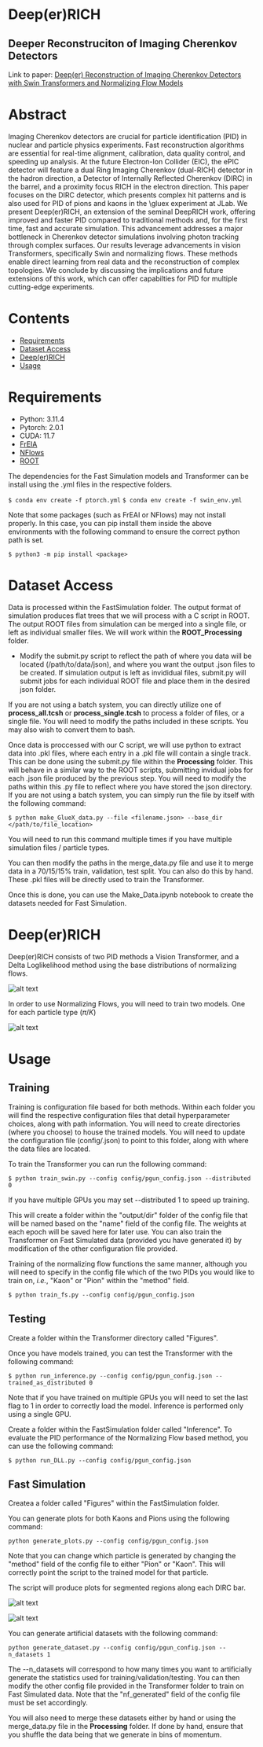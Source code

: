 # Deep(er)RICH

## Deeper Reconstruciton of Imaging Cherenkov Detectors


Link to paper: [Deep(er) Reconstruction of Imaging Cherenkov Detectors with Swin Transformers and Normalizing Flow Models](https://arxiv.org/abs/2407.07376)


# Abstract 
Imaging Cherenkov detectors are crucial for particle identification (PID) in nuclear and particle physics experiments. Fast reconstruction algorithms are essential for real-time alignment, calibration, data quality control, and speeding up analysis. At the future Electron-Ion Collider (EIC), the ePIC detector will feature a dual Ring Imaging Cherenkov (dual-RICH) detector in the hadron direction, a Detector of Internally Reflected Cherenkov (DIRC) in the barrel, and a proximity focus RICH in the electron direction. This paper focuses on the DIRC detector, which presents complex hit patterns and is also used for PID of pions and kaons in the \gluex experiment at JLab. We present Deep(er)RICH, an extension of the seminal DeepRICH work, offering improved and faster PID compared to traditional methods and, for the first time, fast and accurate simulation. This advancement addresses a major bottleneck in Cherenkov detector simulations involving photon tracking through complex surfaces.
Our results leverage advancements in vision Transformers, specifically Swin and normalizing flows. These methods enable direct learning from real data and the reconstruction of complex topologies.
We conclude by discussing the implications and future extensions of this work, which can offer capabilties for PID for multiple cutting-edge experiments. 

# Contents
- [Requirements](#Section-1)
- [Dataset Access](#Section-2)
- [Deep(er)RICH](#Section-3)
- [Usage](#Section-4)
    

# Requirements

- Python:     3.11.4
- Pytorch:    2.0.1
- CUDA:       11.7
- [FrEIA](https://github.com/vislearn/FrEIA)
- [NFlows](https://github.com/bayesiains/nflows)
- [ROOT](https://root.cern/install/)

The dependencies for the Fast Simulation models and Transformer can be install using the .yml files in the respective folders.

`$ conda env create -f ptorch.yml`
`$ conda env create -f swin_env.yml`

Note that some packages (such as FrEAI or NFlows) may not install properly. In this case, you can pip install them inside the above environments with the following command to ensure the correct python path is set.

`$ python3 -m pip install <package>`

# Dataset Access

Data is processed within the FastSimulation folder. The output format of simulation produces flat trees that we will process with a C script in ROOT. The output ROOT files from simulation can be merged into a single file, or left as individual smaller files. We will work within the **ROOT_Processing** folder.

- Modify the submit.py script to reflect the path of where you data will be located (/path/to/data/json), and where you want the output .json files to be created. If simulation output is left as invididual files, submit.py will submit jobs for each individual ROOT file and place them in the desired json folder.
 
If you are not using a batch system, you can directly utilize one of **process_all.tcsh** or **process_single.tcsh** to process a folder of files, or a single file. You will need to modify the paths included in these scripts. You may also wish to convert them to bash.

Once data is proccessed with our C script, we will use python to extract data into .pkl files, where each entry in a .pkl file will contain a single track. This can be done using the submit.py file within the **Processing** folder. This will behave in a similar way to the ROOT scripts, submitting invidual jobs for each .json file produced by the previous step. You will need to modify the paths within this .py file to reflect where you have stored the json directory. If you are not using a batch system, you can simply run the file by itself with the following command:

`$ python make_GlueX_data.py --file <filename.json> --base_dir </path/to/file_location>`

You will need to run this command multiple times if you have multiple simulation files / particle types.

You can then modify the paths in the merge_data.py file and use it to merge data in a 70/15/15% train, validation, test split. You can also do this by hand. These .pkl files will be directly used to train the Transformer.

Once this is done, you can use the Make_Data.ipynb notebook to create the datasets needed for Fast Simulation.

# Deep(er)RICH

Deep(er)RICH consists of two PID methods a Vision Transformer, and a Delta Loglikelihood method using the base distributions of normalizing flows. 

![alt text](Figures/Transformer_Architecture.png)

In order to use Normalizing Flows, you will need to train two models. One for each particle type ($\pi / K$)

![alt text](Figures/DLL_FlowChart.png)

# Usage 

## Training 

Training is configuration file based for both methods. Within each folder you will find the respective configuration files that detail hyperparameter choices, along with path information. You will need to create directories (where you choose) to house the trained models. You will need to update the configuration file (config/<file>.json) to point to this folder, along with where the data files are located.
    
To train the Transformer you can run the following command:
    
`$ python train_swin.py --config config/pgun_config.json --distributed 0`

If you have multiple GPUs you may set --distributed 1 to speed up training. 

This will create a folder within the "output/dir" folder of the config file that will be named based on the "name" field of the config file. The weights at each epoch will be saved here for later use. You can also train the Transformer on Fast Simulated data (provided you have generated it) by modification of the other configuration file provided.

Training of the normalizing flow functions the same manner, although you will need to specify in the config file which of the two PIDs you would like to train on, *i.e.*, "Kaon" or "Pion" within the "method" field.

`$ python train_fs.py --config config/pgun_config.json`
    

## Testing

Create a folder within the Transformer directory called "Figures".
    
Once you have models trained, you can test the Transformer with the following command:
    
`$ python run_inference.py --config config/pgun_config.json --trained_as_distributed 0`

Note that if you have trained on multiple GPUs you will need to set the last flag to 1 in order to correctly load the model. Inference is performed only using a single GPU.

Create a folder within the FastSimulation folder called "Inference".
To evaluate the PID performance of the Normalizing Flow based method, you can use the following command:

`$ python run_DLL.py --config config/pgun_config.json`

## Fast Simulation
    
Createa a folder called "Figures" within the FastSimulation folder.
    
You can generate plots for both Kaons and Pions using the following command:
    
`python generate_plots.py --config config/pgun_config.json`
    
Note that you can change which particle is generated by changing the "method" field of the config file to either "Pion" or "Kaon". This will correctly point the script to the trained model for that particle.
    
The script will produce plots for segmented regions along each DIRC bar.
    
![alt text](Figures/Kaons_BarID10_x(0,10).png)
    
![alt text](Figures/Pions_BarID31_x(0,10).png)

You can generate artificial datasets with the following command:

`python generate_dataset.py --config config/pgun_config.json --n_datasets 1`

The --n_datasets will correspond to how many times you want to artificially generate the statistics used for training/validation/testing. You can then modify the other config file provided in the Transformer folder to train on Fast Simulated data. Note that the "nf_generated" field of the config file must be set accordingly.

You will also need to merge these datasets either by hand or using the merge_data.py file in the **Processing** folder. If done by hand, ensure that you shuffle the data being that we generate in bins of momentum.
